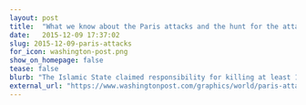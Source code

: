 ```yaml
---
layout: post
title:  "What we know about the Paris attacks and the hunt for the attackers"
date:   2015-12-09 17:37:02
slug: 2015-12-09-paris-attacks
for_icon: washington-post.png
show_on_homepage: false
tease: false
blurb: "The Islamic State claimed responsibility for killing at least 130 people in a string of terrorist attacks Friday in Paris."
external_url: "https://www.washingtonpost.com/graphics/world/paris-attacks/"
---
```


